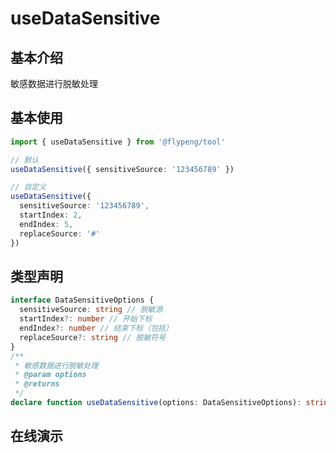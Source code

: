 # useDataSensitive

## 基本介绍

敏感数据进行脱敏处理

<script lang="ts" setup>
	import useDataSensitive from './index.vue'
</script>

## 基本使用

```ts
import { useDataSensitive } from '@flypeng/tool'

// 默认
useDataSensitive({ sensitiveSource: '123456789' })

// 自定义
useDataSensitive({
  sensitiveSource: '123456789',
  startIndex: 2,
  endIndex: 5,
  replaceSource: '#'
})
```

## 类型声明

```ts
interface DataSensitiveOptions {
  sensitiveSource: string // 脱敏源
  startIndex?: number // 开始下标
  endIndex?: number // 结束下标（包括）
  replaceSource?: string // 脱敏符号
}
/**
 * 敏感数据进行脱敏处理
 * @param options
 * @returns
 */
declare function useDataSensitive(options: DataSensitiveOptions): string | undefined
```

## 在线演示

<DemoContainer>
	<useDataSensitive />
</DemoContainer>
